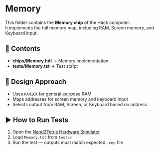 # Memory

This folder contains the **Memory chip** of the Hack computer.  
It implements the full memory map, including RAM, Screen memory, and Keyboard input.

## 📂 Contents

- **chips/Memory.hdl** → Memory implementation  
- **tests/Memory.tst** → Test script  

## 🧩 Design Approach
- Uses `RAM16K` for general-purpose RAM  
- Maps addresses for screen memory and keyboard input  
- Selects output from RAM, Screen, or Keyboard based on address  

## ▶️ How to Run Tests
1. Open the [Nand2Tetris Hardware Simulator](https://www.nand2tetris.org/software)  
2. Load `Memory.tst` from `tests/`  
3. Run the test — outputs must match expected `.cmp` file
